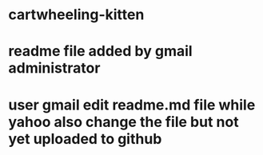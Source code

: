 # cartwheeling-kitten
# readme file added by gmail administrator

# user gmail edit readme.md file while yahoo also change the file but not yet uploaded to github
